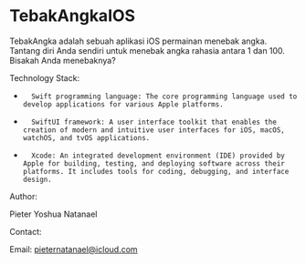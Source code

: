 # TebakAngkaIOS

TebakAngka adalah sebuah aplikasi iOS permainan menebak angka. Tantang diri Anda sendiri untuk menebak angka rahasia antara 1 dan 100. Bisakah Anda menebaknya?

Technology Stack:
* 		Swift programming language: The core programming language used to develop applications for various Apple platforms.
* 		SwiftUI framework: A user interface toolkit that enables the creation of modern and intuitive user interfaces for iOS, macOS, watchOS, and tvOS applications.
* 		Xcode: An integrated development environment (IDE) provided by Apple for building, testing, and deploying software across their platforms. It includes tools for coding, debugging, and interface design.

Author:

Pieter Yoshua Natanael

Contact:

Email: pieternatanael@icloud.com


